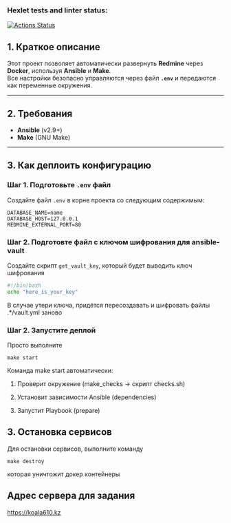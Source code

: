 ### Hexlet tests and linter status:
[![Actions Status](https://github.com/vladlen-li/devops-for-programmers-project-76/actions/workflows/hexlet-check.yml/badge.svg)](https://github.com/vladlen-li/devops-for-programmers-project-76/actions)

## 1. Краткое описание

Этот проект позволяет автоматически развернуть **Redmine**  через **Docker**, используя **Ansible** и **Make**.  
Все настройки безопасно управляются через файл **`.env`** и передаются как переменные окружения.

---

## 2. Требования

- **Ansible** (v2.9+)
- **Make** (GNU Make)

---

## 3. Как деплоить конфигурацию

### Шаг 1. Подготовьте `.env` файл

Создайте файл `.env` в корне проекта со следующим содержимым:

```dotenv
DATABASE_NAME=name
DATABASE_HOST=127.0.0.1
REDMINE_EXTERNAL_PORT=80
```

### Шаг 2. Подготовте файл с ключом шифрования для ansible-vault
Создайте скрипт `get_vault_key`, который будет выводить ключ шифрования

```bash
#!/bin/bash
echo "here_is_your_key"
```

В случае утери ключа, придётся пересоздавать и шифровать файлы .*/vault.yml заново

### Шаг 2. Запустите деплой

Просто выполните 
```
make start
```
Команда make start автоматически:

1. Проверит окружение (make_checks → скрипт checks.sh)

2. Установит зависимости Ansible (dependencies)

3. Запустит Playbook (prepare)


## 3. Остановка сервисов

Для остановки сервисов, выполните команду
```
make destroy
```
которая уничтожит докер контейнеры

## Адрес сервера для задания 
https://koala610.kz
